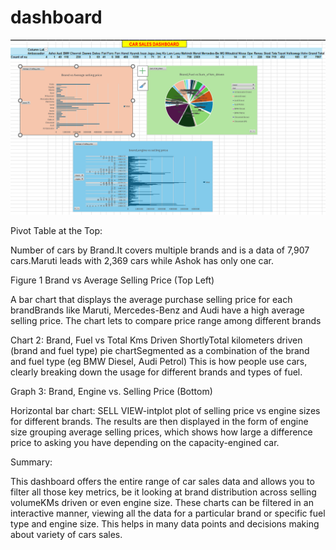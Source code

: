 # dashboard

![Image Alt](https://github.com/Madhu-Sudhana-Rao/dashboard/blob/bcc46f6a5b10380765a2987e2dc7affc199ce252/Screenshot%202024-08-24%20101044.png)

Pivot Table at the Top:

Number of cars by Brand.It covers multiple brands and is a data of 7,907 cars.Maruti leads with 2,369 cars while Ashok has only one car.

Figure 1 Brand vs Average Selling Price (Top Left)

A bar chart that displays the average purchase selling price for each brandBrands like Maruti, Mercedes-Benz and Audi have a high average selling price. The chart lets to compare price range among different brands

Chart 2: Brand, Fuel vs Total Kms Driven ShortlyTotal kilometers driven (brand and fuel type) pie chartSegmented as a combination of the brand and fuel type (eg BMW Diesel, Audi Petrol) This is how people use cars, clearly breaking down the usage for different brands and types of fuel.

Graph 3: Brand, Engine vs. Selling Price (Bottom)

Horizontal bar chart: SELL VIEW-intplot plot of selling price vs engine sizes for different brands. The results are then displayed in the form of engine size grouping average selling prices, which shows how large a difference price to asking you have depending on the capacity-engined car.

Summary:

This dashboard offers the entire range of car sales data and allows you to filter all those key metrics, be it looking at brand distribution across selling volumeKMs driven or even engine size. These charts can be filtered in an interactive manner, viewing all the data for a particular brand or specific fuel type and engine size. This helps in many data points and decisions making about variety of cars sales.
